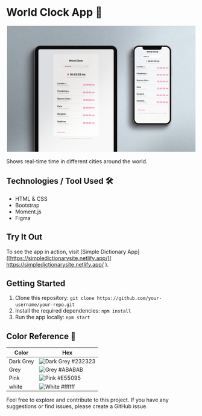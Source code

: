# World Clock App 📖
<p align="center">
 <img width="500" alt="snapshot for page" src="src/assets/xp1398_002.jpg">
</p>

Shows real-time time in different cities around the world.

## Technologies / Tool Used 🛠
- HTML & CSS
- Bootstrap
- Moment.js
- Figma

## Try It Out 
To see the app in action, visit [Simple Dictionary App]([https://simpledictionarysite.netlify.app/]( https://simpledictionarysite.netlify.app/ ). 

## Getting Started 
1. Clone this repository: `git clone https://github.com/your-username/your-repo.git`
2. Install the required dependencies: `npm install`
3. Run the app locally: `npm start`

## Color Reference 🎨
| Color           | Hex      |
| --------------- | -------- |
| Dark Grey       |![Dark Grey](https://via.placeholder.com/15/232323/000000?text=+)  #232323  |
| Grey            |![Grey](https://via.placeholder.com/15/ABABAB/000000?text=+) #ABABAB  |
| Pink            |![Pink](https://via.placeholder.com/15/E55095/000000?text=+) #E55095  |
| white           |![White](https://via.placeholder.com/15/ffffff/000000?text=+) #ffffff  |

Feel free to explore and contribute to this project. If you have any suggestions or find issues, please create a GitHub issue.
